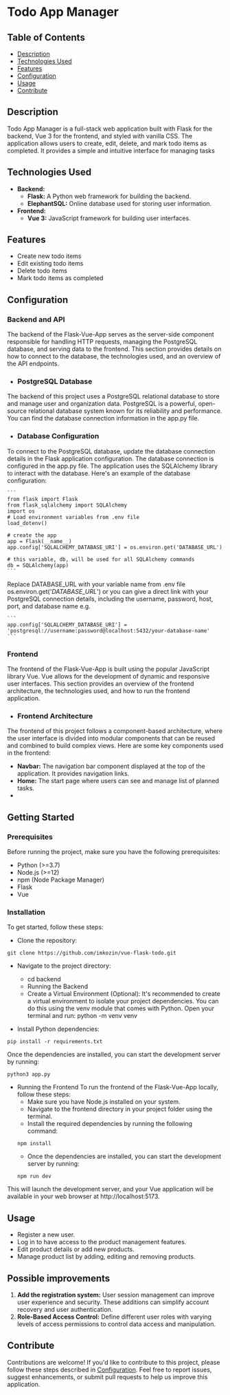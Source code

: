 # Todo App Manager

## Table of Contents
- [Description](#desciption)
- [Technologies Used](#technologies-Used)
- [Features](#features)
- [Configuration](#configuration)
- [Usage](#usage)
- [Contribute](#contribute)

## Description

Todo App Manager is a full-stack web application built with Flask for the backend, Vue 3 for the frontend, and styled with vanilla CSS. The application allows users to create, edit, delete, and mark todo items as completed. It provides a simple and intuitive interface for managing tasks

## Technologies Used

- **Backend:** 
  - **Flask:** A Python web framework for building the backend.
  - **ElephantSQL:** Online database used for storing user information.
- **Frontend:** 
  - **Vue 3:** JavaScript framework for building user interfaces.

## Features

- Create new todo items
- Edit existing todo items
- Delete todo items
- Mark todo items as completed


## Configuration
### Backend and API
   The backend of the Flask-Vue-App serves as the server-side component responsible for handling HTTP requests, managing the PostgreSQL database, and serving data to the frontend. This section provides details on how to connect to the database, the technologies used, and an overview of the API endpoints.
   - ### PostgreSQL Database
   The backend of this project uses a PostgreSQL relational database to store and manage user and organization data. PostgreSQL is a powerful, open-source relational database system known for its reliability and performance. You can find the database connection information in the app.py file.
   - ### Database Configuration
   To connect to the PostgreSQL database, update the database connection details in the Flask application configuration. The database connection is configured in the app.py file. The application uses the SQLAlchemy library to interact with the database. Here's an example of the database configuration:

    ```
    from flask import Flask
    from flask_sqlalchemy import SQLAlchemy
    import os
    # Load environment variables from .env file
    load_dotenv()

    # create the app
    app = Flask(__name__)
    app.config['SQLALCHEMY_DATABASE_URI'] = os.environ.get('DATABASE_URL')

    # this variable, db, will be used for all SQLAlchemy commands
    db = SQLAlchemy(app)
    ```

Replace DATABASE_URL with your variable name from .env file os.environ.get('*DATABASE_URL*') or you can give a direct link with your PostgreSQL connection details, including the username, password, host, port, and database name e.g. 

    ```
    app.config['SQLALCHEMY_DATABASE_URI'] = 'postgresql://username:password@localhost:5432/your-database-name'
    ``` 
    
### Frontend
The frontend of the Flask-Vue-App is built using the popular JavaScript library Vue. Vue allows for the development of dynamic and responsive user interfaces. This section provides an overview of the frontend architecture, the technologies used, and how to run the frontend application.
   - ### Frontend Architecture
   The frontend of this project follows a component-based architecture, where the user interface is divided into modular components that can be reused and combined to build complex views. Here are some key components used in the frontend:
   - **Navbar:** The navigation bar component displayed at the top of the application. It provides navigation links.
   - **Home:** The start page where users can see and manage list of planned tasks.
   - 
## Getting Started
### Prerequisites
Before running the project, make sure you have the following prerequisites:

- Python (>=3.7)
- Node.js (>=12)
- npm (Node Package Manager)
- Flask
- Vue

### Installation
To get started, follow these steps:

- Clone the repository:
```
git clone https://github.com/imkozin/vue-flask-todo.git
```
- Navigate to the project directory:
   - cd backend
   - Running the Backend
   - Create a Virtual Environment (Optional): It's recommended to create a virtual environment to isolate your project dependencies. You can do this using the venv module that comes with Python. Open your terminal and run: python -m venv venv

- Install Python dependencies:
```
pip install -r requirements.txt
```

Once the dependencies are installed, you can start the development server by running:
```
python3 app.py
```

- Running the Frontend
To run the frontend of the Flask-Vue-App locally, follow these steps:
   - Make sure you have Node.js installed on your system.
   - Navigate to the frontend directory in your project folder using the terminal.
   - Install the required dependencies by running the following command:
    ```
    npm install
    ```
   - Once the dependencies are installed, you can start the development server by running:
   ```
   npm run dev
   ```
This will launch the development server, and your Vue application will be available in your web browser at http://localhost:5173.

## Usage
- Register a new user.
- Log in to have access to the product management features.
- Edit product details or add new products.
- Manage product list by adding, editing and removing products.

## Possible improvements

1. **Add the registration system:** User session management can improve user experience and security. These additions can simplify account recovery and user authentication.
3. **Role-Based Access Control:** Define different user roles with varying levels of access permissions to control data access and manipulation.

## Contribute
Contributions are welcome! If you'd like to contribute to this project, please follow these steps described in [Configuration](#configuration). Feel free to report issues, suggest enhancements, or submit pull requests to help us improve this application.



